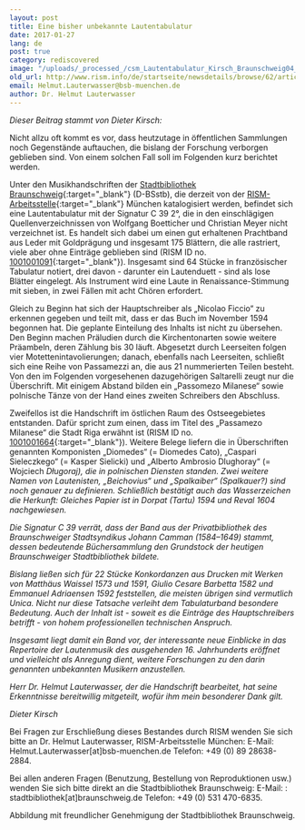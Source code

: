 ```yaml
---
layout: post
title: Eine bisher unbekannte Lautentabulatur
date: 2017-01-27
lang: de
post: true
category: rediscovered
image: "/uploads/_processed_/csm_Lautentabulatur_Kirsch_Braunschweig04_6502ace6fb.jpg"
old_url: http://www.rism.info/de/startseite/newsdetails/browse/62/article/64/a-previously-unknown-lute-tablature.html
email: Helmut.Lauterwasser@bsb-muenchen.de
author: Dr. Helmut Lauterwasser
---
```



_Dieser Beitrag stammt von Dieter Kirsch:_

Nicht allzu oft kommt es vor, dass heutzutage in öffentlichen Sammlungen noch Gegenstände auftauchen, die bislang der Forschung verborgen geblieben sind. Von einem solchen Fall soll im Folgenden kurz berichtet werden.

Unter den Musikhandschriften der [Stadtbibliothek Braunschweig](http://www.braunschweig.de/kultur_tourismus/bibliotheken_archive/stadtbibliothek/){:target="_blank"} (D-BSstb), die derzeit von der [RISM-Arbeitsstelle](http://de.rism.info/de/home.html){:target="_blank"} München katalogisiert werden, befindet sich eine Lautentabulatur mit der Signatur C 39 2°, die in den einschlägigen Quellenverzeichnissen von Wolfgang Boetticher und Christian Meyer nicht verzeichnet ist. Es handelt sich dabei um einen gut erhaltenen Prachtband aus Leder mit Goldprägung und insgesamt 175 Blättern, die alle rastriert, viele aber ohne Einträge geblieben sind (RISM ID no. [1001001091](https://opac.rism.info/search?id=1001001091&Language=en){:target="_blank"}). Insgesamt sind 64 Stücke in französischer Tabulatur notiert, drei davon - darunter ein Lautenduett - sind als lose Blätter eingelegt. Als Instrument wird eine Laute in Renaissance-Stimmung mit sieben, in zwei Fällen mit acht Chören erfordert.

Gleich zu Beginn hat sich der Hauptschreiber als „Nicolao Ficcio“ zu erkennen gegeben und teilt mit, dass er das Buch im November 1594 begonnen hat. Die geplante Einteilung des Inhalts ist nicht zu übersehen. Den Beginn machen Präludien durch die Kirchentonarten sowie weitere Präambeln, deren Zählung bis 30 läuft. Abgesetzt durch Leerseiten folgen vier Motettenintavolierungen; danach, ebenfalls nach Leerseiten, schließt sich eine Reihe von Passamezzi an, die aus 21 nummerierten Teilen besteht. Von den im Folgenden vorgesehenen dazugehörigen Saltarelli zeugt nur die Überschrift. Mit einigem Abstand bilden ein „Passomezo Milanese“ sowie polnische Tänze von der Hand eines zweiten Schreibers den Abschluss.

Zweifellos ist die Handschrift im östlichen Raum des Ostseegebietes entstanden. Dafür spricht zum einen, dass im Titel des „Passamezo Milanese“ die Stadt Riga erwähnt ist (RISM ID no. [1001001664](https://opac.rism.info/search?id=1001001664&Language=en){:target="_blank"}). Weitere Belege liefern die in Überschriften genannten Komponisten „Diomedes“ (= Diomedes Cato), „Caspari Sieleczkego“ (= Kasper Sielicki) und „Alberto Ambrosio Dlughoray“ (= Wojciech _Długoraj), die in polnischen Diensten standen. Zwei weitere Namen von Lautenisten, „Beichovius“ und „Spalkaiber“ (Spalkauer?) sind noch genauer zu definieren. Schließlich bestätigt auch das Wasserzeichen die Herkunft: Gleiches Papier ist in Dorpat (Tartu) 1594 und Reval 1604 nachgewiesen._

_Die Signatur C 39 verrät, dass der Band aus der Privatbibliothek des Braunschweiger Stadtsyndikus Johann Camman (1584–1649) stammt, dessen bedeutende Büchersammlung den Grundstock der heutigen Braunschweiger Stadtbibliothek bildete._

_Bislang ließen sich für 22 Stücke Konkordanzen aus Drucken mit Werken von Matthäus Waissel 1573 und 1591, Giulio Cesare Barbetta 1582 und Emmanuel Adriaensen 1592 feststellen, die meisten übrigen sind vermutlich Unica. Nicht nur diese Tatsache verleiht dem Tabulaturband besondere Bedeutung. Auch der Inhalt ist - soweit es die Einträge des Hauptschreibers betrifft - von hohem professionellen technischen Anspruch._

_Insgesamt liegt damit ein Band vor, der interessante neue Einblicke in das Repertoire der Lautenmusik des ausgehenden 16. Jahrhunderts eröffnet und vielleicht als Anregung dient, weitere Forschungen zu den darin genannten unbekannten Musikern anzustellen._

_Herr Dr. Helmut Lauterwasser, der die Handschrift bearbeitet, hat seine Erkenntnisse bereitwillig mitgeteilt, wofür ihm mein besonderer Dank gilt._

_Dieter Kirsch_

Bei Fragen zur Erschließung dieses Bestandes durch RISM wenden Sie sich bitte an Dr. Helmut Lauterwasser, RISM-Arbeitsstelle München:
E-Mail: Helmut.Lauterwasser[at]bsb-muenchen.de
Telefon: +49 (0) 89 28638-2884.

Bei allen anderen Fragen (Benutzung, Bestellung von Reproduktionen usw.) wenden Sie sich bitte direkt an die Stadtbibliothek Braunschweig:
E-Mail: : stadtbibliothek[at]braunschweig.de
Telefon: +49 (0) 531 470-6835.



Abbildung mit freundlicher Genehmigung der Stadtbibliothek Braunschweig.

<script type="text/javascript">var switchTo5x=true;</script><script type="text/javascript" src="http://w.sharethis.com/button/buttons.js"></script><script type="text/javascript">stLight.options({publisher: "9b601438-1ce1-49d8-bfd7-9cff5df54c17", doNotHash: false, doNotCopy: false, hashAddressBar: false});</script>